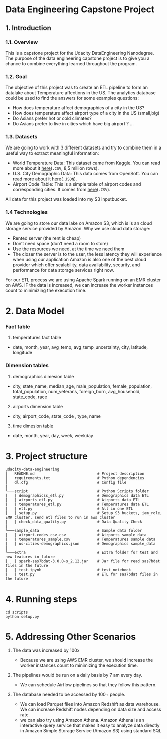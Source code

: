 # Data Engineering Capstone Project

## 1. Introduction

### 1.1. Overview

This is a capstone project for the Udacity DataEngineering Nanodegree. The purpose of the data engineering capstone project is to give you a chance to combine everything learned throughout the program.

### 1.2. Goal

The objective of this project was to create an ETL pipeline to form an datalake about Temperature affections in the US. The analytics database could be used to find the answers for some examples questions:
* How does temperature affect demographics of a city in the US?
* How does temperature affect airport type of a city in the US (small,big)
* Do Asians prefer hot or cold climates?
* Do Asians prefer to live in cities which have big airport ?
...

### 1.3. Datasets

We are going to work with 3 different datasets and try to combine them in a useful way to extract meaningful information:

* World Temperature Data: This dataset came from Kaggle. You can read more about it [here](https://www.kaggle.com/berkeleyearth/climate-change-earth-surface-temperature-data)(`.CSV`, 8,5 million rows).
* U.S. City Demographic Data: This data comes from OpenSoft. You can read more about it [here](https://public.opendatasoft.com/explore/dataset/us-cities-demographics/export/)(`.JSON`).
* Airport Code Table: This is a simple table of airport codes and corresponding cities. It comes from [here](https://datahub.io/core/airport-codes#data)(`.CSV`).

All data for this project was loaded into my S3 inputbucket.

### 1.4 Technologies

We are going to store our data lake on Amazon S3, which is is an cloud storage service provided by Amazon.
Why we use cloud data storage:
* Rented server (the rent is cheap)
* Don’t need space (don’t need a room to store)
* Use the resources we need, at the time we need them
* The closer the server is to the user, the less latency they will experience when using our application
Amazon is also one of the best cloud provider which offer scalability, data availability, security, and performance for data storage services right now.

For our ETL process we are using Apache Spark running on an EMR cluster on AWS. IF the data is increased, we can increase the worker instances count to minimizing the execution time.

# 2. Data Model

### Fact table

1. temperatures fact table
* date, month, year, avg_temp, avg_temp_uncertainty, city, latitude, longitude

### Dimension tables

1. demographics dimesion table
* city, state_name, median_age, male_population, female_population, total_population, num_veterans, foreign_born, avg_household, state_code, race

2. airports dimension table
* city, airport_code, state_code , type, name

3. time dimesion table
* date, month, year, day, week, weekday 

# 3. Project structure

```
udacity-data-engineering
│   README.md                            # Project description  
│   requirements.txt                     # Python dependencies
│   dl.cfg                               # Config file
|
└───script                               # Python Scripts folder
|   | demographicss_etl.py               # Demographics data ETL
|   | airports_etl.py                    # Airports data ETL   
|   | temperatures_etl.py                # Temperatures data ETL   
|   | etl.py                             # All in one ETL   
|   | setup.py                           # Setup S3 buckets, iam_role, EMR cluster, send etl files to run in aws cluster
|   | check_data_quality.py              # Data Quality Check
|
└───sample_data                          # Sample data folder
|   | airport-codes_csv.csv              # Airports sample data
|   | temperatures_sample.csv            # Temperatures sample data
|   | us-cities-demographics.json        # Demographics sample_data   
|  
└───extra                                # Extra folder for test and new features in future
|   | spark-sas7bdat-3.0.0-s_2.12.jar    # Jar file for read sas7bdat files in the future
|   | test.ipynb                         # test notebook
|   | test.py                            # ETL for sas7bdat files in the future    
```

# 4. Running steps

```
cd scripts
python setup.py
```

# 5. Addressing Other Scenarios

1. The data was increased by 100x
    - Because we are using AWS EMR cluster, we should increase the worker instances count to minimizing the execution time.

2. The pipelines would be run on a daily basis by 7 am every day.
    - We can schedule Airflow pipelines so that they follow this pattern.
   
3. The database needed to be accessed by 100+ people.
    - We can load Parquet files into Amazon Redshift as data warehouse. We can increase Redshift nodes depending on data size and access rate.
    - we can also try using Amazon Athena. Amazon Athena is an interactive query service that makes it easy to analyze data directly in Amazon Simple Storage Service (Amazon S3) using standard SQL



